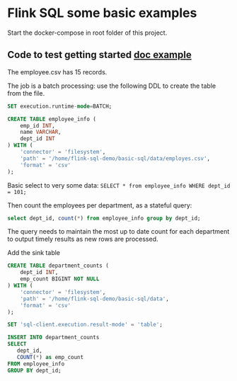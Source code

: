 # Flink SQL some basic examples

Start the docker-compose in root folder of this project.

## Code to test getting started [doc example](https://nightlies.apache.org/flink/flink-docs-release-1.20/docs/dev/table/sql/gettingstarted/)

The employee.csv has 15 records.

The job is a batch processing: use the following DDL to create the table from the file. 

```sql
SET execution.runtime-mode=BATCH;

CREATE TABLE employee_info (
    emp_id INT,
    name VARCHAR,
    dept_id INT
) WITH ( 
    'connector' = 'filesystem',
    'path' = '/home/flink-sql-demo/basic-sql/data/employes.csv',
    'format' = 'csv'
);
```

Basic select to very some data: `SELECT * from employee_info WHERE dept_id = 101;`

Then count the employees per department, as a stateful query:

```sql
select dept_id, count(*) from employee_info group by dept_id;
```

The query needs to maintain the most up to date count for each department to output timely results as new rows are processed.

Add the sink table

```sql
CREATE TABLE department_counts (
    dept_id INT,
    emp_count BIGINT NOT NULL
) WITH ( 
    'connector' = 'filesystem',
    'path' = '/home/flink-sql-demo/basic-sql/data',
    'format' = 'csv'
);

SET 'sql-client.execution.result-mode' = 'table';

INSERT INTO department_counts
SELECT 
   dept_id,
   COUNT(*) as emp_count 
FROM employee_info
GROUP BY dept_id;
```


```sql
```